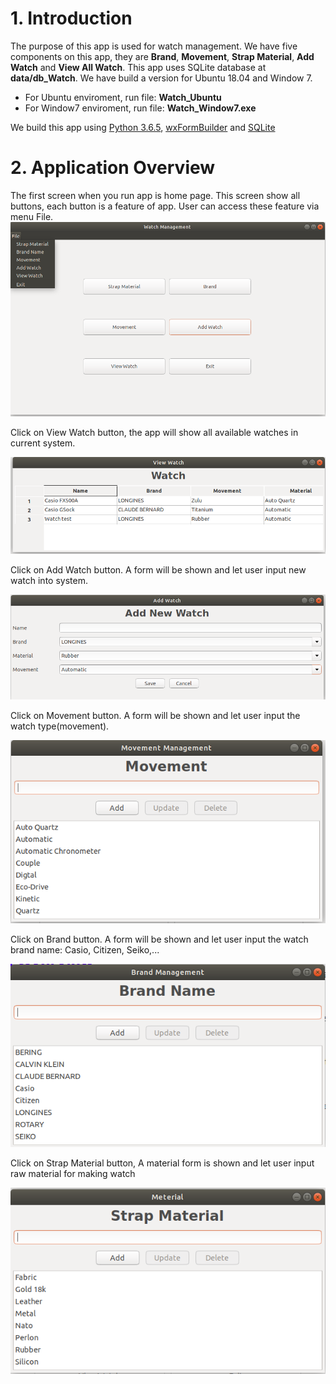
# 1. Introduction
The purpose of this app is used for watch management. We have five components on this app, they are **Brand**, **Movement**, **Strap Material**, **Add Watch** and **View All Watch**. This app uses SQLite database at **data/db_Watch**.
We have build a version for Ubuntu 18.04 and Window 7.
* For Ubuntu enviroment, run file: **Watch_Ubuntu**
* For Window7 enviroment, run file: **Watch_Window7.exe**

We build this app using [Python 3.6.5](https://www.python.org/downloads/), [wxFormBuilder](https://github.com/wxFormBuilder/wxFormBuilder/tree/v3.8.1) and [SQLite](https://www.sqlite.org/index.html)


# 2. Application Overview
The first screen when you run app is home page. This screen show all buttons, each button is a feature of app. User can access these feature via menu File.
![Homepage](image/homepage.png)

Click on View Watch button, the app will show all available watches in current system.

![View Watch](image/view_watch.png)

Click on Add Watch button. A form will be shown and let user input new watch into system.

![Add Watch](image/add_new_watch.png)

Click on Movement button. A form will be shown and let user input the watch type(movement).

![Add Watch](image/movement.png)

Click on Brand button. A form will be shown and let user input the watch brand name: Casio, Citizen, Seiko,...

![Add Watch](image/brand.png)

Click on Strap Material button, A material form is shown and let user input raw material for making watch

![Add Watch](image/material.png)
